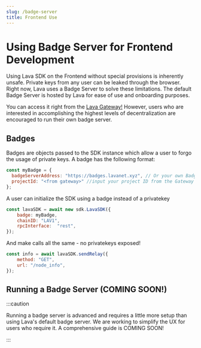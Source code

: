 ```yaml
---
slug: /badge-server
title: Frontend Use
---
```

# Using Badge Server for Frontend Development

Using Lava SDK on the Frontend without special provisions is inherently unsafe. Private keys from any user can be leaked through the browser. Right now, Lava uses a Badge Server to solve these limitations. The default Badge Server is hosted by Lava for ease of use and onboarding purposes.

You can access it right from the [Lava Gateway!](https://gateway.lavanet.xyz/) However, users who are interested in accomplishing the highest levels of decentralization are encouraged to run their own badge server. 

## Badges

Badges are objects passed to the SDK instance which allow a user to forgo the usage of private keys.  A badge has the following format:

```jsx
const myBadge = {
  badgeServerAddress: "https://badges.lavanet.xyz", // Or your own Badge-Server URL
  projectId: "<from gateway>" //input your project ID from the Gateway or custom setup
};
```

A user can initialize the SDK using a badge instead of a privatekey

```jsx
const lavaSDK = await new sdk.LavaSDK({
    badge: myBadge,
    chainID: "LAV1",
    rpcInterface:  "rest",
});
```

And make calls all the same - no privatekeys exposed!

```jsx
const info = await lavaSDK.sendRelay({
    method: "GET",
    url: "/node_info",
});
```



## Running a Badge Server (COMING SOON!)

:::caution

Running a badge server is advanced and requires a little more setup than using Lava's default badge server. We are working to simplify the UX for users who require it. A comprehensive guide is COMING SOON!

:::